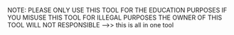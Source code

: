 NOTE: PLEASE ONLY USE THIS TOOL FOR THE EDUCATION PURPOSES IF YOU MISUSE THIS TOOL FOR ILLEGAL PURPOSES THE OWNER OF THIS TOOL WILL NOT RESPONSIBLE
-->> this is all in one tool 
